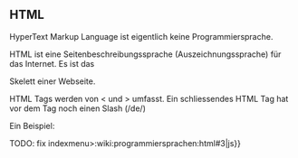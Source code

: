 ﻿## HTML
HyperText Markup Language ist eigentlich keine Programmiersprache.


HTML ist eine Seitenbeschreibungssprache (Auszeichnungssprache) für das Internet. Es ist das 


Skelett einer Webseite. 


HTML Tags werden von < und > umfasst. Ein schliessendes HTML Tag hat vor dem Tag noch einen Slash (/de/)





Ein Beispiel:





<body></body>





TODO: fix indexmenu>:wiki:programmiersprachen:html#3|js}}
